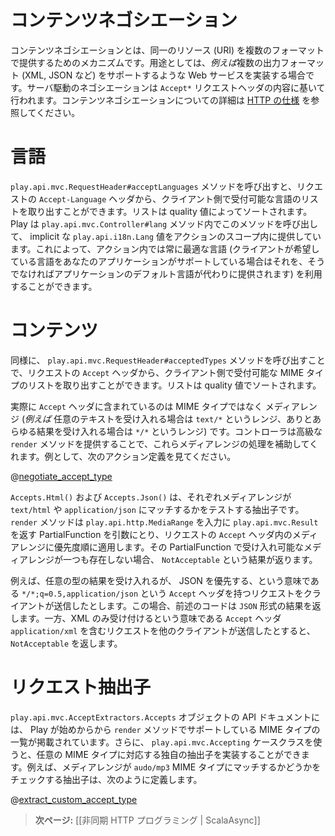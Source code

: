 <!-- translated -->
<!--
# Content negotiation
-->
# コンテンツネゴシエーション

<!--
Content negotiation is a mechanism that makes it possible to serve different representation of a same resource (URI). It is useful *e.g.* for writing Web Services supporting several output formats (XML, JSON, etc.). Server-driven negotiation is essentially performed using the `Accept*` requests headers. You can find more information on content negotiation in the [HTTP specification](http://www.w3.org/Protocols/rfc2616/rfc2616-sec12.html).
-->
コンテンツネゴシエーションとは、同一のリソース (URI) を複数のフォーマットで提供するためのメカニズムです。用途としては、*例えば*複数の出力フォーマット (XML, JSON など) をサポートするような Web サービスを実装する場合です。サーバ駆動のネゴシエーションは `Accept*` リクエストヘッダの内容に基いて行われます。コンテンツネゴシエーションについての詳細は [HTTP の仕様](http://www.w3.org/Protocols/rfc2616/rfc2616-sec12.html) を参照してください。

<!--
# Language
-->
# 言語

<!--
You can get the list of acceptable languages for a request using the `play.api.mvc.RequestHeader#acceptLanguages` method that retrieves them from the `Accept-Language` header and sorts them according to their quality value. Play uses it in the `play.api.mvc.Controller#lang` method that provides an implicit `play.api.i18n.Lang` value to your actions, so they automatically use the best possible language (if supported by your application, otherwise your application’s default language is used).
-->
`play.api.mvc.RequestHeader#acceptLanguages` メソッドを呼び出すと、リクエストの `Accept-Language` ヘッダから、クライアント側で受付可能な言語のリストを取り出すことができます。リストは quality 値によってソートされます。Play は `play.api.mvc.Controller#lang` メソッド内でこのメソッドを呼び出して、 implicit な `play.api.i18n.Lang` 値をアクションのスコープ内に提供しています。これによって、アクション内では常に最適な言語 (クライアントが希望している言語をあなたのアプリケーションがサポートしている場合はそれを、そうでなければアプリケーションのデフォルト言語が代わりに提供されます) を利用することができます。　

<!--
# Content
-->
# コンテンツ

<!--
Similarly, the `play.api.mvc.RequestHeader#acceptedTypes` method gives the list of acceptable result’s MIME types for a request. It retrieves them from the `Accept` request header and sorts them according to their quality factor.

Actually, the `Accept` header does not really contain MIME types but media ranges (*e.g.* a request accepting all text results may set the `text/*` range, and the `*/*` range means that all result types are acceptable). Controllers provide a higher-level `render` method to help you to handle media ranges. Consider for example the following action definition:
-->
同様に、 `play.api.mvc.RequestHeader#acceptedTypes` メソッドを呼び出すことで、リクエストの `Accept` ヘッダから、クライアント側で受付可能な MIME タイプのリストを取り出すことができます。リストは quality 値でソートされます。

実際に `Accept` ヘッダに含まれているのは MIME タイプではなく メディアレンジ (*例えば* 任意のテキストを受け入れる場合は `text/*` というレンジ、ありとあらゆる結果を受け入れる場合は `*/*` というレンジ) です。コントローラは高級な `render` メソッドを提供することで、これらメディアレンジの処理を補助してくれます。例として、次のアクション定義を見てください。

@[negotiate_accept_type](code/ScalaContentNegotiation.scala)

<!--
`Accepts.Html()` and `Accepts.Json()` are extractors testing if a given media range matches `text/html` and `application/json`, respectively. The `render` method takes a partial function from `play.api.http.MediaRange` to `play.api.mvc.Result` and tries to apply it to each media range found in the request `Accept` header, in order of preference. If none of the acceptable media ranges is supported by your function, the `NotAcceptable` result is returned.
-->
`Accepts.Html()` および `Accepts.Json()` は、それぞれメディアレンジが `text/html` や `application/json` にマッチするかをテストする抽出子です。 `render` メソッドは `play.api.http.MediaRange` を入力に `play.api.mvc.Result` を返す PartialFunction を引数にとり、リクエストの `Accept` ヘッダ内のメディアレンジに優先度順に適用します。その PartialFunction で受け入れ可能なメディアレンジが一つも存在しない場合、 `NotAcceptable` という結果が返ります。

<!--
For example, if a client makes a request with the following value for the `Accept` header: `*/*;q=0.5,application/json`, meaning that it accepts any result type but prefers JSON, the above code will return the JSON representation. If another client makes a request with the following value for the `Accept` header: `application/xml`, meaning that it only accepts XML, the above code will return `NotAcceptable`.
-->
例えば、任意の型の結果を受け入れるが、 JSON を優先する、という意味である `*/*;q=0.5,application/json` という `Accept` ヘッダを持つリクエストをクライアントが送信したとします。この場合、前述のコードは `JSON` 形式の結果を返します。一方、XML のみ受け付けるという意味である `Accept` ヘッダ `application/xml` を含むリクエストを他のクライアントが送信したとすると、 `NotAcceptable` を返します。

<!--
# Request extractors
-->
# リクエスト抽出子

<!--
See the API documentation of the `play.api.mvc.AcceptExtractors.Accepts` object for the list of the MIME types supported by Play out of the box in the `render` method. You can easily create your own extractor for a given MIME type using the `play.api.mvc.Accepting` case class, for example the following code creates an extractor checking that a media range matches the `audio/mp3` MIME type:
-->
`play.api.mvc.AcceptExtractors.Accepts` オブジェクトの API ドキュメントには、 Play が始めからから `render` メソッドでサポートしている MIME タイプの一覧が掲載されています。さらに、 `play.api.mvc.Accepting` ケースクラスを使うと、任意の MIME タイプに対応する独自の抽出子を実装することができます。例えば、メディアレンジが `audo/mp3` MIME タイプにマッチするかどうかをチェックする抽出子は、次のように定義します。

@[extract_custom_accept_type](code/ScalaContentNegotiation.scala)


<!--
> **Next:** [[Asynchronous HTTP programming | ScalaAsync]]
-->
> **次ページ:** [[非同期 HTTP プログラミング | ScalaAsync]]
